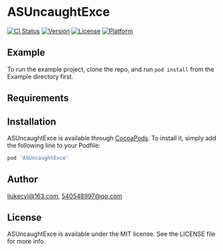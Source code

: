 # ASUncaughtExce

[![CI Status](https://img.shields.io/travis/liukecyl@163.com/ASUncaughtExce.svg?style=flat)](https://travis-ci.org/liukecyl@163.com/ASUncaughtExce)
[![Version](https://img.shields.io/cocoapods/v/ASUncaughtExce.svg?style=flat)](https://cocoapods.org/pods/ASUncaughtExce)
[![License](https://img.shields.io/cocoapods/l/ASUncaughtExce.svg?style=flat)](https://cocoapods.org/pods/ASUncaughtExce)
[![Platform](https://img.shields.io/cocoapods/p/ASUncaughtExce.svg?style=flat)](https://cocoapods.org/pods/ASUncaughtExce)

## Example

To run the example project, clone the repo, and run `pod install` from the Example directory first.

## Requirements

## Installation

ASUncaughtExce is available through [CocoaPods](https://cocoapods.org). To install
it, simply add the following line to your Podfile:

```ruby
pod 'ASUncaughtExce'
```

## Author

liukecyl@163.com, 540548997@qq.com

## License

ASUncaughtExce is available under the MIT license. See the LICENSE file for more info.
